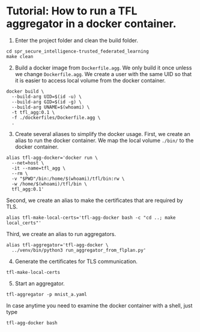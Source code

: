 # Tutorial: How to run a TFL aggregator in a docker container.

1. Enter the project folder and clean the build folder.
```shell
cd spr_secure_intelligence-trusted_federated_learning
make clean
```

2. Build a docker image from `Dockerfile.agg`.
We only build it once unless we change `Dockerfile.agg`.
We create a user with the same UID so that it is easier to access local volume from the docker container.
```shell
docker build \
  --build-arg UID=$(id -u) \
  --build-arg GID=$(id -g) \
  --build-arg UNAME=$(whoami) \
  -t tfl_agg:0.1 \
  -f ./dockerfiles/Dockerfile.agg \
  .
```

3. Create several aliases to simplify the docker usage.
First, we create an alias to run the docker container.
We map the local volume `./bin/` to the docker container.
```shell
alias tfl-agg-docker='docker run \
  --net=host \
  -it --name=tfl_agg \
  --rm \
  -v "$PWD"/bin:/home/$(whoami)/tfl/bin:rw \
  -w /home/$(whoami)/tfl/bin \
  tfl_agg:0.1'
```
Second, we create an alias to make the certificates that are required by TLS.
```shell
alias tfl-make-local-certs='tfl-agg-docker bash -c "cd ..; make local_certs"'
```
Third, we create an alias to run aggregators.
```shell
alias tfl-aggregator='tfl-agg-docker \
  ../venv/bin/python3 run_aggregator_from_flplan.py'
```

4. Generate the certificates for TLS communication.
```shell
tfl-make-local-certs
```

5. Start an aggregator. 
```shell
tfl-aggregator -p mnist_a.yaml
```

In case anytime you need to examine the docker container with a shell, just type
```shell
tfl-agg-docker bash
```
